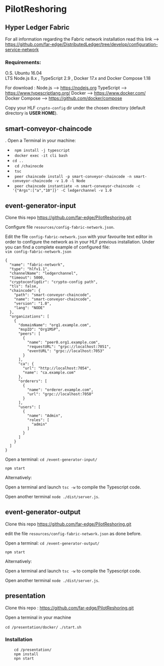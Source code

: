 # PilotReshoring


## Hyper Ledger Fabric

For all information regarding the Fabric network installation read this link --> https://github.com/far-edge/DistributedLedger/tree/develop/configuration-service-network

### Requirements:
O.S. Ubuntu 16.04 <br/>
LTS Node.js 8.x , TypeScript 2.9 , Docker 17.x and Docker Compose 1.18 <br/>

For download : 
Node.js --> https://nodejs.org
TypeScript --> https://www.typescriptlang.org/
Docker --> https://www.docker.com/
Docker Compose --> https://github.com/docker/compose

Copy your HLF `crypto-config` dir under the chosen directory (default directory is **USER HOME**).

## smart-conveyor-chaincode

. Open a Terminal in your machine:<br/>

 - ` npm install -j typescript`
 - ` docker exec -it cli bash`
 - ` cd .. `
 - ` cd /chainocde`
 - ` tsc`
 - ` peer chaincode install -p smart-conveyor-chaincode -n smart-conveyor-chaincode -v 1.0 -l Node`
 - ` peer chaincode instantiate -n smart-conveyor-chaincode -c '{"Args":["a","10"]}' -C ledgerchannel -v 1.0`

## event-generator-input

Clone this repo https://github.com/far-edge/PilotReshoring.git <br/>

Configure file `resources/config-fabric-network.json`. <br/>

Edit the file `config-fabric-network.json` with your favourite text editor in order to configure the network as in your HLF previous installation. Under you can find a complete example of configured file: <br/>
`vim config-fabric-network.json` 
```
{
  "name": "fabric-network",
  "type": "hlfv1.1",
  "channelName": "ledgerchannel",
  "timeout": 5000,
  "cryptoconfigdir": "crypto-config path",
  "tls": false,
  "chaincode": {
    "path": "smart-conveyor-chaincode",
    "name": "smart-conveyor-chaincode",
    "version": "1.0",
    "lang": "NODE"
  },
  "organizations": [
    {
      "domainName": "org1.example.com",
      "mspID": "Org1MSP",
      "peers": [
        {
          "name": "peer0.org1.example.com",
          "requestURL": "grpc://localhost:7051",
          "eventURL": "grpc://localhost:7053"
        }
      ],
      "ca": {
        "url": "http://localhost:7054",
        "name": "ca.example.com"
      },
      "orderers": [
        {
          "name": "orderer.example.com",
          "url": "grpc://localhost:7050"
        }
      ],
      "users": [
        {
          "name": "Admin",
          "roles": [
            "admin"
          ]
        }
      ]
    }
  ]
} 
```

Open a terminal: ` cd /event-generator-input/  ` 

 ` npm start `
 
Alternatively:

Open a terminal and launch `tsc -w` to compile the Typescript code. <br/>

Open another terminal `node ./dist/server.js`. <br/>


## event-generator-output

Clone this repo https://github.com/far-edge/PilotReshoring.git <br/>

edit the file  `resources/config-fabric-network.json` as done before. <br/>

Open a terminal: ` cd /event-generator-output/  ` 

 ` npm start `
 
Alternatively:

Open a terminal and launch `tsc -w` to compile the Typescript code. <br/>

Open another terminal `node ./dist/server.js`. <br/>


## presentation

Clone this repo : https://github.com/far-edge/PilotReshoring.git <br/>

Open a terminal in your machine

` cd /presentation/docker/ `
` ./start.sh `

### Installation

```
    cd /presentation/
    npm install
    npn start
```
